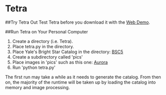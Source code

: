 # Tetra

##Try Tetra Out
Test Tetra before you download it with the <a href="https://s3.amazonaws.com/startracking/index.html" target="_blank">Web Demo</a>.

##Run Tetra on Your Personal Computer

1. Create a directory (i.e. Tetra).
2. Place tetra.py in the directory.
3. Place Yale's Bright Star Catalog in the directory: <a href="http://tdc-www.harvard.edu/catalogs/BSC5" target="_blank">BSC5</a>
4. Create a subdirectory called 'pics'
5. Place images in 'pics' such as this one: <a href="imgur.com/7qPnoi1.jpg" target="_blank">Aurora</a>
6. Run 'python tetra.py'

The first run may take a while as it needs to generate the catalog.  From then on, the majority of the runtime will be taken up by loading the catalog into memory and image processing.
